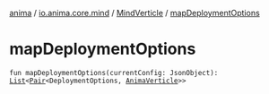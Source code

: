 [anima](../../index.md) / [io.anima.core.mind](../index.md) / [MindVerticle](index.md) / [mapDeploymentOptions](./map-deployment-options.md)

# mapDeploymentOptions

`fun mapDeploymentOptions(currentConfig: JsonObject): `[`List`](https://kotlinlang.org/api/latest/jvm/stdlib/kotlin.collections/-list/index.html)`<`[`Pair`](https://kotlinlang.org/api/latest/jvm/stdlib/kotlin/-pair/index.html)`<DeploymentOptions, `[`AnimaVerticle`](../../io.anima/-anima-verticle/index.md)`>>`